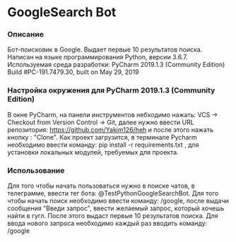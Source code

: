 # GoogleSearch Bot
### Описание
Бот-поисковик в Google. Выдает первые 10 результатов поиска. Написан на языке программирования Python, версии 3.6.7.
Используемая среда разработки: 
  PyCharm 2019.1.3 (Community Edition)
  Build #PC-191.7479.30, built on May 29, 2019

### Настройка окружения для PyCharm 2019.1.3 (Community Edition)
В окне PyCharm, на панели инструментов небходимо нажать: VCS -> Checkout from Version Control -> Git, далее нужно ввести URL репозитория: https://github.com/Yakim126/heh и после этого нажать кнопку : "Clone". Как проект загрузится, в терминале Pycharm необходимо ввести команду: pip install -r requirements.txt , для установки
локальных модулей, требуемых для проекта.
 
### Использование
Для того чтобы начать пользоваться нужно в поиске чатов, в телеграмме, ввести тег бота: @TestPythonGoogleSearchBot. Для того чтобы начать поиск необходимо ввести команду: /google, после выдачи сообщения "Введи запрос", ввести желаемый запрос, который хочешь найти в гугл. После этого выдаст первые 10 результатов поиска. Для ввода нового запроса необходимо каждый раз вводить команду: /google
